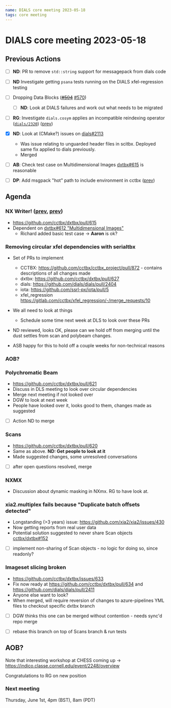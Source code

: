 ```yaml
---
name: DIALS core meeting 2023-05-18
tags: core meeting
---
```


# DIALS core meeting 2023-05-18

## Previous Actions

- [ ] **ND**: PR to remove `std::string` support for messagepack from dials code
- [ ] **ND** Investigate getting `psana` tests running on the DIALS xfel-regression testing
- [ ] Dropping Data Blocks (~~[#504](https://github.com/cctbx/dxtbx/pull/504)~~ [#570](https://github.com/cctbx/dxtbx/pull/570))
    - [ ] **ND**: Look at DIALS failures and work out what needs to be migrated
- [ ] **RG**: Investigate `dials.cosym` applies an incompatible reindexing operator ([`dials/2320`](https://github.com/dials/dials/issues/2320)) ([prev](https://dials.github.io/kb/core/2023-03-09#dialscosym-applies-an-incompatible-reindexing-operator))
- [x] **ND**: Look at (CMake?) issues on [dials#2113](https://github.com/dials/dials/pull/2113)
    - Was issue relating to unguarded header files in scitbx. Deployed same fix applied to dials previously.
    - Merged
- [ ] **AB**: Check test case on Multidimensional Images [dxtbx#615](https://github.com/cctbx/dxtbx/pull/615) is reasonable
- [ ] **DP**: Add msgpack "hot" path to include environment in cctbx ([prev](https://dials.github.io/kb/core/2023-05-04#msgpack-httpsgithubcomdialsdialspull2409))


## Agenda


### NX Writer! ([prev](https://dials.github.io/kb/core/2023-05-04#nx-writer-prev), [prev](https://dials.github.io/kb/core/2023-03-09#aob))

 - https://github.com/cctbx/dxtbx/pull/615
- Dependent on [dxtbx#612 "Multidimensional Images"](https://github.com/cctbx/dxtbx/pull/612)
    - Richard added basic test case -> **Aaron** is ok?

### Removing circular xfel dependencies with serialtbx

- Set of PRs to implement
    - CCTBX: https://github.com/cctbx/cctbx_project/pull/872 - contains descriptions of all changes made
    - dxtbx: https://github.com/cctbx/dxtbx/pull/627
    - dials: https://github.com/dials/dials/pull/2404
    - iota: https://github.com/ssrl-px/iota/pull/5
    - xfel_regression https://gitlab.com/cctbx/xfel_regression/-/merge_requests/10
- We all need to look at things
    - Schedule some time next week at DLS to look over these PRs

- ND reviewed, looks OK, please can we hold off from merging until the dust settles from scan and polybeam changes.
- ASB happy for this to hold off a couple weeks for non-technical reasons

### AOB?

### Polychromatic Beam
- https://github.com/cctbx/dxtbx/pull/621
- Discuss in DLS meeting to look over circular dependencies
- Merge next meeting if not looked over
- DGW to look at next week
- People have looked over it, looks good to them, changes made as suggested
- [ ] Action ND to merge

### Scans
- https://github.com/cctbx/dxtbx/pull/620
- Same as above. **ND: Get people to look at it**
- Made suggested changes, some unresolved conversations
- [ ] after open questions resolved, merge


### NXMX
- Discussion about dynamic masking in NXmx. RG to have look at.

### xia2.multiplex fails because "Duplicate batch offsets detected"
- Longstanding (>3 years) issue: https://github.com/xia2/xia2/issues/430
- Now getting reports from real user data
- Potential solution suggested to never share Scan objects [cctbx/dxtbx#152](https://github.com/cctbx/dxtbx/issues/152)
- [ ] implement non-sharing of Scan objects - no logic for doing so, since readonly?

### Imageset slicing broken
- https://github.com/cctbx/dxtbx/issues/633
- Fix now ready at https://github.com/cctbx/dxtbx/pull/634 and https://github.com/dials/dials/pull/2411
- Anyone else want to look?
- When merged, will require reversion of changes to azure-pipelines YML files to checkout specific dxtbx branch
- [ ] DGW thinks this one can be merged without contention - needs sync'd repo merge
- [ ] rebase this branch on top of Scans branch & run tests


## AOB?

Note that interesting workshop at CHESS coming up -> https://indico.classe.cornell.edu/event/2248/overview

Congratulations to RG on new position

### Next meeting

Thursday, June 1st, 4pm (BST), 8am (PDT)
